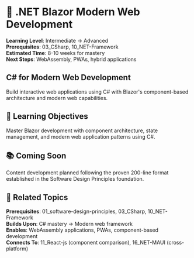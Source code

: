 # 🚀 .NET Blazor Modern Web Development

**Learning Level**: Intermediate → Advanced  
**Prerequisites**: 03_CSharp, 10_NET-Framework  
**Estimated Time**: 8-10 weeks for mastery  
**Next Steps**: WebAssembly, PWAs, hybrid applications

## C# for Modern Web Development

Build interactive web applications using C# with Blazor's component-based architecture and modern web capabilities.

## 🎯 Learning Objectives

Master Blazor development with component architecture, state management, and modern web application patterns using C#.

## 📚 Coming Soon

Content development planned following the proven 200-line format established in the Software Design Principles foundation.

## 🔗 Related Topics

**Prerequisites**: 01_software-design-principles, 03_CSharp, 10_NET-Framework  
**Builds Upon**: C# mastery → Modern web framework  
**Enables**: WebAssembly applications, PWAs, component-based development  
**Connects To**: 11_React-js (component comparison), 16_NET-MAUI (cross-platform)
